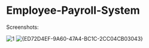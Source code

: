 # Employee-Payroll-System

 Screenshots:

![1](https://github.com/user-attachments/assets/362a051c-e008-4b22-b78f-c0cda166bed2)
![{ED72D4EF-9A60-47A4-BC1C-2CC04CB03043}](https://github.com/user-attachments/assets/5fab9b83-d978-4b7b-b7da-f520c048e353)
